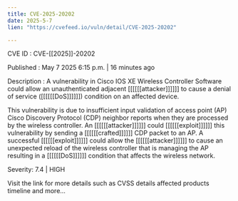 ```yaml
---
title: CVE-2025-20202
date: 2025-5-7
lien: "https://cvefeed.io/vuln/detail/CVE-2025-20202"

---
```


CVE ID : CVE-[[2025]]-20202

Published :  May 7
2025
6:15 p.m. | 16 minutes ago

Description : A vulnerability in Cisco IOS XE Wireless Controller Software could allow an unauthenticated
adjacent [[[[[[attacker]]]]]] to cause a denial of service ([[[[[[DoS]]]]]]) condition on an affected device.

 This vulnerability is due to insufficient input validation of access point (AP) Cisco Discovery Protocol (CDP) neighbor reports when they are processed by the wireless controller. An [[[[[[attacker]]]]]] could [[[[[[exploit]]]]]] this vulnerability by sending a [[[[[[crafted]]]]]] CDP packet to an AP. A successful [[[[[[exploit]]]]]] could allow the [[[[[[attacker]]]]]] to cause an unexpected reload of the wireless controller that is managing the AP
resulting in a [[[[[[DoS]]]]]] condition that affects the wireless network.

Severity: 7.4 | HIGH

Visit the link for more details
such as CVSS details
affected products
timeline
and more...
